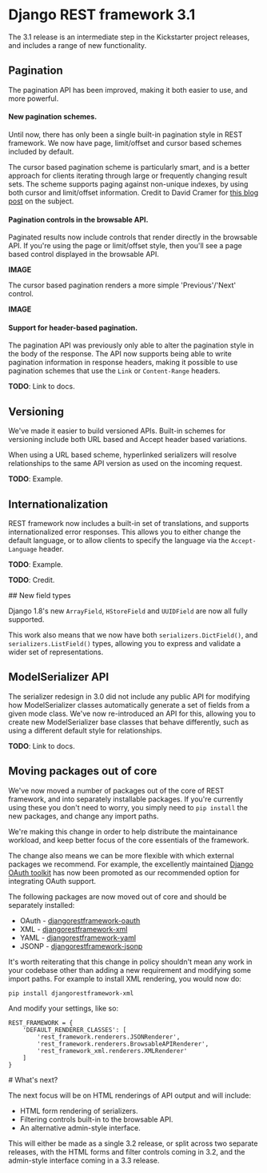 # Django REST framework 3.1

The 3.1 release is an intermediate step in the Kickstarter project releases, and includes a range of new functionality.

## Pagination

The pagination API has been improved, making it both easier to use, and more powerful.

#### New pagination schemes.

Until now, there has only been a single built-in pagination style in REST framework. We now have page, limit/offset and cursor based schemes included by default.

The cursor based pagination scheme is particularly smart, and is a better approach for clients iterating through large or frequently changing result sets. The scheme supports paging against non-unique indexes, by using both cursor and limit/offset information. Credit to David Cramer for [this blog post](http://cramer.io/2011/03/08/building-cursors-for-the-disqus-api/) on the subject.

#### Pagination controls in the browsable API.

Paginated results now include controls that render directly in the browsable API. If you're using the page or limit/offset style, then you'll see a page based control displayed in the browsable API.

**IMAGE**

The cursor based pagination renders a more simple 'Previous'/'Next' control.

**IMAGE**

#### Support for header-based pagination.

The pagination API was previously only able to alter the pagination style in the body of the response. The API now supports being able to write pagination information in response headers, making it possible to use pagination schemes that use the `Link` or `Content-Range` headers.

**TODO**: Link to docs.

## Versioning

We've made it easier to build versioned APIs. Built-in schemes for versioning include both URL based and Accept header based variations.

When using a URL based scheme, hyperlinked serializers will resolve relationships to the same API version as used on the incoming request.

**TODO**: Example.

## Internationalization

REST framework now includes a built-in set of translations, and supports internationalized error responses. This allows you to either change the default language, or to allow clients to specify the language via the `Accept-Language` header.

**TODO**: Example.

**TODO**: Credit.

## New field types

Django 1.8's new `ArrayField`, `HStoreField` and `UUIDField` are now all fully supported.

This work also means that we now have both `serializers.DictField()`, and `serializers.ListField()` types, allowing you to express and validate a wider set of representations.

## ModelSerializer API

The serializer redesign in 3.0 did not include any public API for modifying how ModelSerializer classes automatically generate a set of fields from a given mode class. We've now re-introduced an API for this, allowing you to create new ModelSerializer base classes that behave differently, such as using a different default style for relationships.

**TODO**: Link to docs.

## Moving packages out of core

We've now moved a number of packages out of the core of REST framework, and into separately installable packages. If you're currently using these you don't need to worry, you simply need to `pip install` the new packages, and change any import paths.

We're making this change in order to help distribute the maintainance workload, and keep better focus of the core essentials of the framework.

The change also means we can be more flexible with which external packages we recommend. For example, the excellently maintained [Django OAuth toolkit](https://github.com/evonove/django-oauth-toolkit) has now been promoted as our recommended option for integrating OAuth support.

The following packages are now moved out of core and should be separately installed:

* OAuth - [djangorestframework-oauth](http://jpadilla.github.io/django-rest-framework-oauth/)
* XML - [djangorestframework-xml](http://jpadilla.github.io/django-rest-framework-xml)
* YAML - [djangorestframework-yaml](http://jpadilla.github.io/django-rest-framework-yaml)
* JSONP - [djangorestframework-jsonp](http://jpadilla.github.io/django-rest-framework-jsonp)

It's worth reiterating that this change in policy shouldn't mean any work in your codebase other than adding a new requirement and modifying some import paths. For example to install XML rendering, you would now do:

    pip install djangorestframework-xml

And modify your settings, like so:

    REST_FRAMEWORK = {
        'DEFAULT_RENDERER_CLASSES': [
            'rest_framework.renderers.JSONRenderer',
            'rest_framework.renderers.BrowsableAPIRenderer',
            'rest_framework_xml.renderers.XMLRenderer'
        ]
    }

# What's next?

The next focus will be on HTML renderings of API output and will include:

* HTML form rendering of serializers.
* Filtering controls built-in to the browsable API.
* An alternative admin-style interface.

This will either be made as a single 3.2 release, or split across two separate releases, with the HTML forms and filter controls coming in 3.2, and the admin-style interface coming in a 3.3 release.